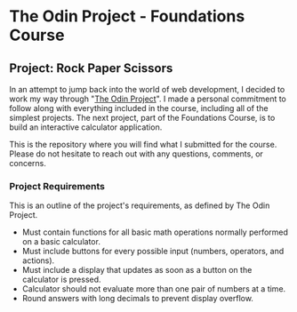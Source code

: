 # The Odin Project - Foundations Course
## Project: Rock Paper Scissors
In an attempt to jump back into the world of web development, I decided to work my way through "[The Odin Project](https://www.theodinproject.com/)". I made a personal commitment to follow along with everything included in the course, including all of the simplest projects. The next project, part of the Foundations Course, is to build an interactive calculator application.

This is the repository where you will find what I submitted for the course. Please do not hesitate to reach out with any questions, comments, or concerns.

### Project Requirements
This is an outline of the project's requirements, as defined by The Odin Project.

 - Must contain functions for all basic math operations normally performed on a basic calculator.
 - Must include buttons for every possible input (numbers, operators, and actions).
 - Must include a display that updates as soon as a button on the calculator is pressed.
 - Calculator should not evaluate more than one pair of numbers at a time.
 - Round answers with long decimals to prevent display overflow.